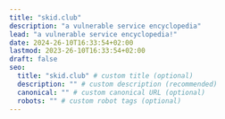 ```yaml
---
title: "skid.club"
description: "a vulnerable service encyclopedia"
lead: "a vulnerable service encyclopedia!"
date: 2024-26-10T16:33:54+02:00
lastmod: 2023-26-10T16:33:54+02:00
draft: false
seo:
  title: "skid.club" # custom title (optional)
  description: "" # custom description (recommended)
  canonical: "" # custom canonical URL (optional)
  robots: "" # custom robot tags (optional)
---
```

